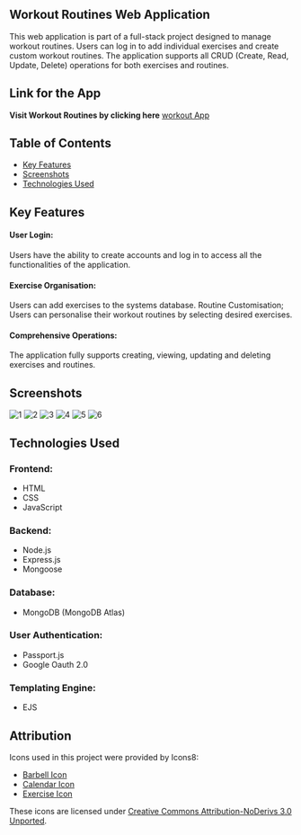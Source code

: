 ## Workout Routines Web Application

This web application is part of a full-stack project designed to manage workout routines. Users can log in to add individual exercises and create custom workout routines. The application supports all CRUD (Create, Read, Update, Delete) operations for both exercises and routines.

## Link for the App

**Visit Workout Routines by clicking here** [workout App](https://workout-application-aa178e9d6b2f.herokuapp.com/)

## Table of Contents

- [Key Features](#features)
- [Screenshots](#screenshots)
- [Technologies Used](#technologies-used)

## Key Features

 #### User Login:
 Users have the ability to create accounts and log in to access all the functionalities of the application.
 
 #### Exercise Organisation:
 Users can add exercises to the systems database.
 Routine Customisation; Users can personalise their workout routines by selecting desired exercises.
 #### Comprehensive Operations:
 The application fully supports creating, viewing, updating and deleting exercises and routines.
 
## Screenshots
![1](https://i.imgur.com/tCglJ54.png) 
![2](https://i.imgur.com/Q2zOVWG.png) 
![3](https://i.imgur.com/jmvsx1R.png) 
![4](https://i.imgur.com/A0p5COs.png) 
![5](https://i.imgur.com/coKenGL.png) 
![6](https://i.imgur.com/3KSVu7P.png) 




 ## Technologies Used

### Frontend:
  - HTML
  - CSS
  - JavaScript
  
### Backend:
  - Node.js
  - Express.js
  - Mongoose
  
### Database:
  - MongoDB (MongoDB Atlas)
  
### User Authentication:
  - Passport.js
  - Google Oauth 2.0
  
### Templating Engine:
  - EJS
 
  ## Attribution

Icons used in this project were provided by Icons8:

- [Barbell Icon](https://icons8.com/icon/1786/barbell)
- [Calendar Icon](https://icons8.com/icon/67438/calendar)
- [Exercise Icon](https://icons8.com/icon/3728/exercise)

These icons are licensed under [Creative Commons Attribution-NoDerivs 3.0 Unported](https://creativecommons.org/licenses/by-nd/3.0/).
